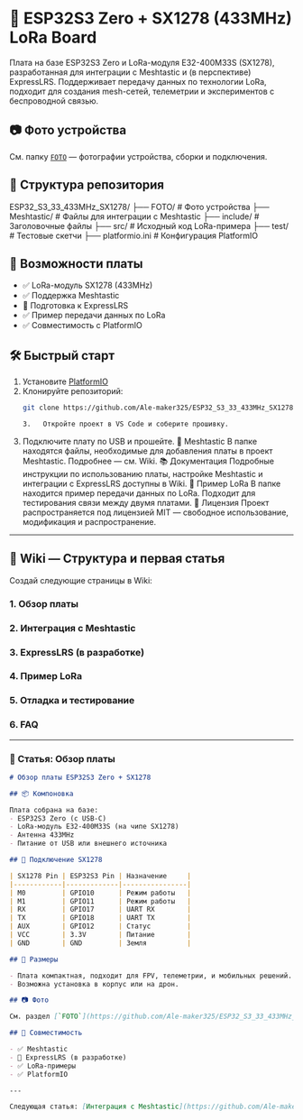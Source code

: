 # 📡 ESP32S3 Zero + SX1278 (433MHz) LoRa Board

Плата на базе ESP32S3 Zero и LoRa-модуля E32-400M33S (SX1278), разработанная для интеграции с Meshtastic и (в перспективе) ExpressLRS. Поддерживает передачу данных по технологии LoRa, подходит для создания mesh-сетей, телеметрии и экспериментов с беспроводной связью.

## 📷 Фото устройства

См. папку [`FOTO`](./FOTO) — фотографии устройства, сборки и подключения.

## 📁 Структура репозитория
ESP32_S3_33_433MHz_SX1278/ ├── FOTO/              # Фото устройства ├── Meshtastic/        # Файлы для интеграции с Meshtastic ├── include/           # Заголовочные файлы ├── src/               # Исходный код LoRa-примера ├── test/              # Тестовые скетчи ├── platformio.ini     # Конфигурация PlatformIO


## 🚀 Возможности платы

- ✅ LoRa-модуль SX1278 (433MHz)
- ✅ Поддержка Meshtastic
- 🔄 Подготовка к ExpressLRS
- ✅ Пример передачи данных по LoRa
- ✅ Совместимость с PlatformIO

## 🛠️ Быстрый старт

1. Установите [PlatformIO](https://platformio.org/)
2. Клонируйте репозиторий:
   ```bash
   git clone https://github.com/Ale-maker325/ESP32_S3_33_433MHz_SX1278.git

   3. 	Откройте проект в VS Code и соберите прошивку.
4. 	Подключите плату по USB и прошейте.
📡 Meshtastic
В папке  находятся файлы, необходимые для добавления платы в проект Meshtastic. Подробнее — см. Wiki.
📚 Документация
Подробные инструкции по использованию платы, настройке Meshtastic и интеграции с ExpressLRS доступны в Wiki.
🧪 Пример LoRa
В папке  находится пример передачи данных по LoRa. Подходит для тестирования связи между двумя платами.
📄 Лицензия
Проект распространяется под лицензией MIT — свободное использование, модификация и распространение.


---

## 📘 Wiki — Структура и первая статья

Создай следующие страницы в Wiki:

### 1. Обзор платы
### 2. Интеграция с Meshtastic
### 3. ExpressLRS (в разработке)
### 4. Пример LoRa
### 5. Отладка и тестирование
### 6. FAQ

---

### 📘 Статья: Обзор платы

```markdown
# Обзор платы ESP32S3 Zero + SX1278

## 📦 Компоновка

Плата собрана на базе:
- ESP32S3 Zero (с USB-C)
- LoRa-модуль E32-400M33S (на чипе SX1278)
- Антенна 433MHz
- Питание от USB или внешнего источника

## 🔌 Подключение SX1278

| SX1278 Pin | ESP32S3 Pin | Назначение     |
|------------|-------------|----------------|
| M0         | GPIO10      | Режим работы   |
| M1         | GPIO11      | Режим работы   |
| RX         | GPIO17      | UART RX        |
| TX         | GPIO18      | UART TX        |
| AUX        | GPIO12      | Статус         |
| VCC        | 3.3V        | Питание        |
| GND        | GND         | Земля          |

## 📐 Размеры

- Плата компактная, подходит для FPV, телеметрии, и мобильных решений.
- Возможна установка в корпус или на дрон.

## 📷 Фото

См. раздел [`FOTO`](https://github.com/Ale-maker325/ESP32_S3_33_433MHz_SX1278/tree/main/FOTO) — фотографии устройства и сборки.

## 🧩 Совместимость

- ✅ Meshtastic
- 🔄 ExpressLRS (в разработке)
- ✅ LoRa-примеры
- ✅ PlatformIO

---

Следующая статья: [Интеграция с Meshtastic](https://github.com/Ale-maker325/ESP32_S3_33_433MHz_SX1278/wiki/Интеграция-с-Meshtastic)
